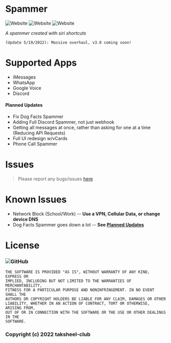 # Spammer
![Website](https://img.shields.io/website?down_message=Dad%20Joke&style=for-the-badge&up_message=Dad%20Joke&url=https%3A%2F%2Ficanhazdadjoke.com)
![Website](https://img.shields.io/website?down_message=Dog%20Facts&style=for-the-badge&up_message=Dog%20Facts&url=https%3A%2F%2Fdog-facts-api.herokuapp.com%2F)
![Website](https://img.shields.io/website?down_message=Insult&style=for-the-badge&up_message=Insult&url=https%3A%2F%2Fevilinsult.com%2Fgenerate_insult.php%3Flang%3Den%26type%3Djson)

*A spammer created with siri shortcuts*

```
(Update 5/19/2022): Massive overhaul, v3.0 coming soon!
```

# Supported Apps
- iMessages
- WhatsApp
- Google Voice
- Discord

#### Planned Updates
- Fix Dog Facts Spammer
- Adding Full Discord Spammer, not just webhook
- Getting all messages at once, rather than asking for one at a time (Reducing API Requests)
- Full UI redesign w/vCards
- Phone Call Spammer

# Issues
> Please report any bugs/issues [here](https://github.com/taksheel-club/Spammer/issues/new)

# Known Issues
- Network Block (School/Work) -- **Use a VPN, Cellular Data, or change device DNS**
- Dog Facts Spammer goes down a lot -- **See [Planned Updates](https://github.com/taksheel-club/Spammer/edit/main/README.md#known-issues)**

# License
### ![GitHub](https://img.shields.io/github/license/taksheel-club/Spammer?style=for-the-badge)
```
THE SOFTWARE IS PROVIDED "AS IS", WITHOUT WARRANTY OF ANY KIND, EXPRESS OR
IMPLIED, INCLUDING BUT NOT LIMITED TO THE WARRANTIES OF MERCHANTABILITY,
FITNESS FOR A PARTICULAR PURPOSE AND NONINFRINGEMENT. IN NO EVENT SHALL THE
AUTHORS OR COPYRIGHT HOLDERS BE LIABLE FOR ANY CLAIM, DAMAGES OR OTHER
LIABILITY, WHETHER IN AN ACTION OF CONTRACT, TORT OR OTHERWISE, ARISING FROM,
OUT OF OR IN CONNECTION WITH THE SOFTWARE OR THE USE OR OTHER DEALINGS IN THE
SOFTWARE.
```
### Copyright (c) 2022 taksheel-club
